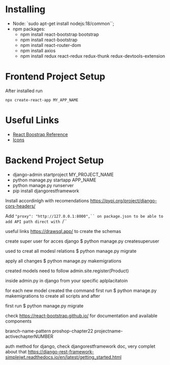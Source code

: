 # Installing

* Node: `sudo apt-get install nodejs:18/common``;
* npm packages: 
   * npm install react-bootstrap bootstrap
   * npm install react-bootstrap
   * npm install react-router-dom
   * npm install axios
   * npm install redux react-redux redux-thunk redux-devtools-extension

# Frontend Project Setup
After installed run
```
npx create-react-app MY_APP_NAME
```

# Useful Links
* [React Boostrap Reference](https://react-bootstrap.github.io/docs)
* [Icons](https://cdnjs.com/)


# Backend Project Setup
* django-admin startproject MY_PROJECT_NAME
* python manage.py startapp APP_NAME
* python manage.py runserver
* pip install djangorestframework

Install accordinlgh with recomendations
https://pypi.org/project/django-cors-headers/



Add
`"proxy": "http://127.0.0.1:8000",`` on package.json to be able to add API path
direct with `/``




useful links
https://drawsql.app/ to create the schemas



create super user for acces django
$ python manage.py createsuperuser


used to creat all modesl relations
$ python manage.py migrate  


apply all changes
$ python manage.py makemigrations




created models need to follow
admin.site.register(Product)

inside admin.py in django from your specific aplplacitatoin





for each new model created the command
first run $ python manage.py makemigrations
to create all scripts and after

first run $ python manage.py migrate




check https://react-bootstrap.github.io/ for documentation and available components



branch-name-pattern
proshop-chapter22
projectname-activechapterNUMBER



auth method for django, check djangorestframework doc, very complet about that
https://django-rest-framework-simplejwt.readthedocs.io/en/latest/getting_started.html